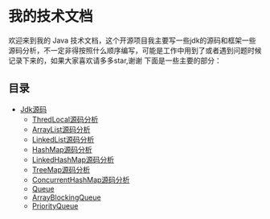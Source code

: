 # 我的技术文档

欢迎来到我的 Java 技术文档，这个开源项目我主要写一些jdk的源码和框架一些源码分析，不一定非得按照什么顺序编写，可能是工作中用到了或者遇到问题时候记录下来的，如果大家喜欢请多多star,谢谢
下面是一些主要的部分：

## 目录
- [Jdk源码](docs/collections/introduction.md)
  - [ThredLocal源码分析](docs/jdk/ThreadLocal.md)
  - [ArrayList源码分析](docs/jdk/ArrayList.md)
  - [LinkedList源码分析](docs/jdk/LinkedList.md)
  - [HashMap源码分析](docs/jdk/HashMap.md)
  - [LinkedHashMap源码分析](docs/jdk/LinkedHashMap.md)
  - [TreeMap源码分析](docs/jdk/TreeMap.md)
  - [ConcurrentHashMap源码分析](docs/jdk/ConcurrentHashMap.md)
  - [Queue](docs/jdk/Queue.md)
  - [ArrayBlockingQueue](docs/jdk/ArrayBlockingQueue.md)
  - [PriorityQueue](docs/jdk/PriorityQueue.md)
